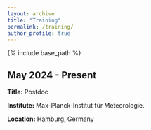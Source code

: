 ```yaml
---
layout: archive
title: "Training"
permalink: /training/
author_profile: true
---
```

{% include base_path %}

## May 2024 - Present
**Title:** Postdoc

**Institute:** Max-Planck-Institut für Meteorologie.

**Location:** Hamburg, Germany
